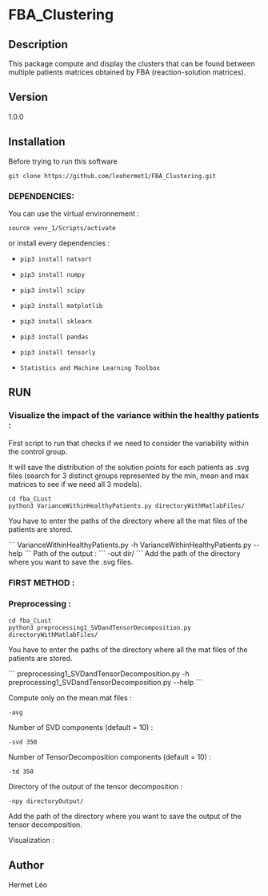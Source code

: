 # FBA_Clustering

## Description
This package compute and display the clusters that can be found between multiple patients matrices obtained by FBA (reaction-solution matrices).

## Version
1.0.0

## Installation
Before trying to run this software 
```
git clone https://github.com/leohermet1/FBA_Clustering.git
```

### DEPENDENCIES:
You can use the virtual environnement :
```
source venv_1/Scripts/activate
```
or install every dependencies :
+ `pip3 install natsort`
+ `pip3 install numpy`
+ `pip3 install scipy`
+ `pip3 install matplotlib`
+ `pip3 install sklearn`
+ `pip3 install pandas`
+ `pip3 install tensorly`

+ `Statistics and Machine Learning Toolbox`

## RUN

### Visualize the impact of the variance within the healthy patients :
First script to run that checks if we need to consider the variability within the control group.

It will save the distribution of the solution points for each patients as .svg files (search for 3 distinct groups represented by the min, mean and max matrices to see if we need all 3 models).
```
cd fba_CLust
python3 VarianceWithinHealthyPatients.py directoryWithMatlabFiles/
```
You have to enter the paths of the directory where all the mat files of the patients are stored.

<OPTIONS :>
```
VarianceWithinHealthyPatients.py -h
VarianceWithinHealthyPatients.py --help
```
Path of the output :
```
-out dir/
```
Add the path of the directory where you want to save the .svg files.

### FIRST METHOD :
### Preprocessing :
```
cd fba_CLust
python3 preprocessing1_SVDandTensorDecomposition.py directoryWithMatlabFiles/
```
You have to enter the paths of the directory where all the mat files of the patients are stored.

<OPTIONS :>
```
preprocessing1_SVDandTensorDecomposition.py -h
preprocessing1_SVDandTensorDecomposition.py --help
```

Compute only on the mean.mat files :
```
-avg
```

Number of SVD components (default = 10) :
```
-svd 350
```

Number of TensorDecomposition components (default = 10) :
```
-td 350
```

Directory of the output of the tensor decomposition :
```
-npy directoryOutput/
```
Add the path of the directory where you want to save the output of the tensor decomposition.


Visualization :



## Author
Hermet Léo
